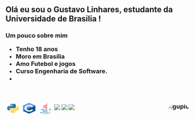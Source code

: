 ## Olá eu sou o Gustavo Linhares, estudante da Universidade de Brasilia !

 <h3 align= "left"> Um pouco sobre mim </div>
    
  
  - Tenho 18 anos
  - Moro em Brasília 
  - Amo Futebol e jogos
  - Curso Engenharia de Software.
  - 
  
  <br>  

<div style="display: inline_block"><br>
  <img align="center" alt="guPython" height="30" width="40" src="https://raw.githubusercontent.com/devicons/devicon/master/icons/python/python-original.svg">
  <img align="center" alt="guC" height="30" width="40" src=https://raw.githubusercontent.com/devicons/devicon/master/icons/c/c-original.svg
  >
  <img align="center" alt="guJava" height="30" width="40" src=https://raw.githubusercontent.com/devicons/devicon/master/icons/java/java-original.svg
  >
   <img align="right" alt="gupict" height="150" style="border-radius:50px;" src="https://user-images.githubusercontent.com/99147725/217669295-215cf0c7-5d41-4c33-b82c-90a6a738fc4e.gif>
  
 
<div> 
  <a href="https://instagram.com/gustavo_linharess" target="_blank"><img src="https://img.shields.io/badge/-Instagram-%23E4405F?style=for-the-badge&logo=instagram&logoColor=white" target="_blank"></a>
  <a href = "mailto:gustavoribeiro.linhares@gmail.com"><img src="https://img.shields.io/badge/-Gmail-%23333?style=for-the-badge&logo=gmail&logoColor=white" target="_blank"></a>
  <a href="https://www.linkedin.com/in/gustavo-linhares-838b7b228/" target="_blank"><img src="https://img.shields.io/badge/-LinkedIn-%230077B5?style=for-the-badge&logo=linkedin&logoColor=white" target="_blank"></a> 
  
</div>
